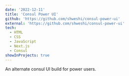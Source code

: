 ```yaml
---
date: '2022-12-11'
title: 'Consul Power UI'
github: 'https://github.com/shweshi/consul-power-ui'
external: 'https://github.com/shweshi/consul-power-ui'
tech:
  - HTML
  - CSS
  - JavaScript
  - Next.js
  - Consul
showInProjects: true
---
```


An alternate consul UI build for power users.
